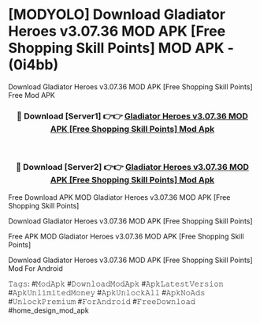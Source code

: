 # [MODYOLO] Download Gladiator Heroes v3.07.36 MOD APK [Free Shopping Skill Points] MOD APK - (0i4bb)
Download Gladiator Heroes v3.07.36 MOD APK [Free Shopping Skill Points] Free Mod APK

<div align="center">
<h3>🔴 Download [Server1] 👉👉 <a href="https://apk-comot.site?title=Gladiator_Heroes_v3.07.36_MOD_APK_[Free_Shopping_Skill_Points]">Gladiator Heroes v3.07.36 MOD APK [Free Shopping Skill Points] Mod Apk</a></h3><br>

<h3>🔴 Download [Server2] 👉👉 <a href="https://apk-comot.site?title=Gladiator_Heroes_v3.07.36_MOD_APK_[Free_Shopping_Skill_Points]">Gladiator Heroes v3.07.36 MOD APK [Free Shopping Skill Points] Mod Apk</a></h3>
</div>


Free Download APK MOD Gladiator Heroes v3.07.36 MOD APK [Free Shopping Skill Points]

Download Gladiator Heroes v3.07.36 MOD APK [Free Shopping Skill Points] 

Free APK MOD Gladiator Heroes v3.07.36 MOD APK [Free Shopping Skill Points] 

Download Gladiator Heroes v3.07.36 MOD APK [Free Shopping Skill Points] Mod For Android

𝚃𝚊𝚐𝚜: #𝙼𝚘𝚍𝙰𝚙𝚔 #𝙳𝚘𝚠𝚗𝚕𝚘𝚊𝚍𝙼𝚘𝚍𝙰𝚙𝚔 #𝙰𝚙𝚔𝙻𝚊𝚝𝚎𝚜𝚝𝚅𝚎𝚛𝚜𝚒𝚘𝚗 #𝙰𝚙𝚔𝚄𝚗𝚕𝚒𝚖𝚒𝚝𝚎𝚍𝙼𝚘𝚗𝚎𝚢 #𝙰𝚙𝚔𝚄𝚗𝚕𝚘𝚌𝚔𝙰𝚕𝚕 #𝙰𝚙𝚔𝙽𝚘𝙰𝚍𝚜 #𝚄𝚗𝚕𝚘𝚌𝚔𝙿𝚛𝚎𝚖𝚒𝚞𝚖 #𝙵𝚘𝚛𝙰𝚗𝚍𝚛𝚘𝚒𝚍 #𝙵𝚛𝚎𝚎𝙳𝚘𝚠𝚗𝚕𝚘𝚊𝚍 #home_design_mod_apk
